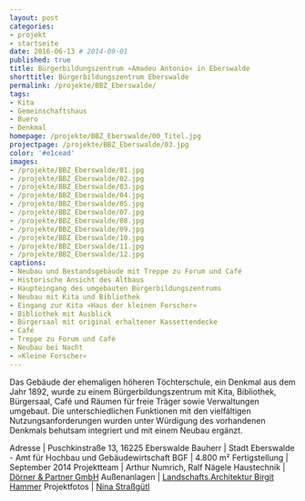 ```yaml
---
layout: post
categories:
- projekt
- startseite
date: 2016-06-13 # 2014-09-01
published: true
title: Bürgerbildungszentrum »Amadeu Antonio« in Eberswalde
shorttitle: Bürgerbildungszentrum Eberswalde
permalink: /projekte/BBZ_Eberswalde/
tags: 
- Kita
- Gemeinschaftshaus
- Buero 
- Denkmal
homepage: /projekte/BBZ_Eberswalde/00_Titel.jpg
projectpage: /projekte/BBZ_Eberswalde/03.jpg
color: '#e1cead'
images:
- /projekte/BBZ_Eberswalde/01.jpg
- /projekte/BBZ_Eberswalde/02.jpg
- /projekte/BBZ_Eberswalde/03.jpg
- /projekte/BBZ_Eberswalde/04.jpg
- /projekte/BBZ_Eberswalde/05.jpg
- /projekte/BBZ_Eberswalde/07.jpg
- /projekte/BBZ_Eberswalde/08.jpg
- /projekte/BBZ_Eberswalde/09.jpg
- /projekte/BBZ_Eberswalde/10.jpg
- /projekte/BBZ_Eberswalde/11.jpg
- /projekte/BBZ_Eberswalde/12.jpg
captions:
- Neubau und Bestandsgebäude mit Treppe zu Forum und Café
- Historische Ansicht des Altbaus
- Haupteingang des umgebauten Bürgerbildungszentrums
- Neubau mit Kita und Bibliothek
- Eingang zur Kita »Haus der kleinen Forscher«
- Bibliothek mit Ausblick
- Bürgersaal mit original erhaltener Kassettendecke
- Café
- Treppe zu Forum und Café
- Neubau bei Nacht
- »Kleine Forscher«
---
```

Das Gebäude der ehemaligen höheren Töchterschule, ein Denkmal aus dem Jahr 1892, wurde zu einem Bürgerbildungszentrum mit Kita, Bibliothek, Bürgersaal, Café und Räumen für freie Träger sowie Verwaltungen umgebaut. Die unterschiedlichen Funktionen mit den vielfältigen Nutzungsanforderungen wurden unter Würdigung des vorhandenen Denkmals behutsam integriert und mit einem Neubau ergänzt.

Adresse			|	Puschkinstraße 13, 16225 Eberswalde 
Bauherr			|	Stadt Eberswalde - Amt für Hochbau und Gebäudewirtschaft
BGF				|	4.800 m²
Fertigstellung	|	September 2014
Projektteam		|	Arthur Numrich, Ralf Nägele
Haustechnik		|	[Dörner & Partner GmbH](http://www.doerner-partner.de)
Außenanlagen	|	[Landschafts.Architektur Birgit Hammer](http://www.birgithammer.de)
Projektfotos	|	[Nina Straßgütl](http://www.ninastrg.de/)